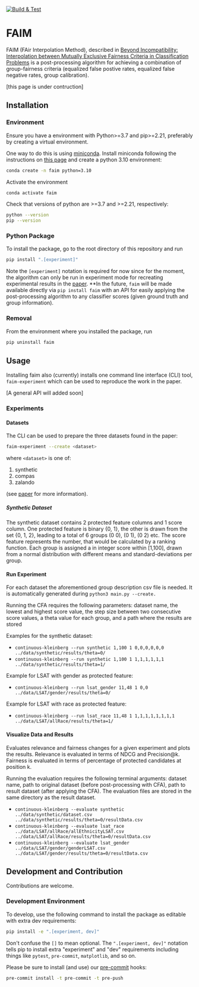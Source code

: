 [![Build & Test](https://github.com/MilkaLichtblau/faim/actions/workflows/python-build-test.yaml/badge.svg)](https://github.com/MilkaLichtblau/faim/actions/workflows/python-build-test.yaml)

# FAIM

FAIM (FAir Interpolation Method), described in
[Beyond Incompatibility: Interpolation between Mutually
Exclusive Fairness Criteria in Classification Problems](https://arxiv.org/abs/2212.00469)
is a post-processing algorithm for achieving a combination of group-fairness criteria
(equalized false postive rates, equalized false negative rates, group calibration).

[this page is under contruction]

## Installation

### Environment
Ensure you have a environment with Python>=3.7 and pip>=2.21, preferably by creating a virtual environment.

One way to do this is using [miniconda](https://docs.conda.io/en/latest/miniconda.html).  Install miniconda following
the instructions on [this page](https://docs.conda.io/en/latest/miniconda.html)
and create a python 3.10 environment:

```bash
conda create -n faim python=3.10
```

Activate the environment
```bash
conda activate faim
```

Check that versions of python are >=3.7 and >=2.21, respectively:
```bash
python --version
pip --version
```

### Python Package
To install the package, go to the root directory of this repository and run
```bash
pip install ".[experiment]"
```

Note the `[experiment]` notation is required for now since for the moment, the algorithm can only be run in experiment
mode for recreating experimental results in the [paper](https://arxiv.org/abs/2212.00469).
**In the future, `faim` will be made available directly via `pip install faim` with an API for easily applying the
post-processing algorithm to any classifier scores (given ground truth and group information).

### Removal
From the environment where you installed the package, run
```bash
pip uninstall faim
```


## Usage
Installing faim also (currently) installs one command line interface (CLI) tool, `faim-experiment` which can be
used to reproduce the work in the paper.

[A general API will added soon]

### Experiments
#### Datasets
The CLI can be used to prepare the three datasets found in the paper:
```bash
faim-experiment --create <dataset>
```
where `<dataset>` is one of:
1. synthetic
2. compas
3. zalando

(see [paper](https://arxiv.org/abs/2212.00469) for more information).

##### Synthetic Dataset
The synthetic dataset contains 2 protected feature columns and 1 score column.
One protected feature is binary {0, 1}, the other is drawn from the set {0, 1, 2},
leading to a total of 6 groups (0 0), (0 1), (0 2) etc. The score feature represents the number,
that would be calculated by a ranking function. Each group is assigned a in integer score within [1,100],
drawn from a normal distribution with different means and standard-deviations per group.

#### Run Experiment

For each dataset the aforementioned group description csv file is needed. It is automatically generated during ``python3 main.py --create.``

Running the CFA requires the following parameters: dataset name, the lowest and highest score value, the step size between two consecutive score values, a theta value for each group, and a path where the results are stored

Examples for the synthetic dataset:
* ``continuous-kleinberg --run synthetic 1,100 1 0,0,0,0,0,0 ../data/synthetic/results/theta=0/``
* ``continuous-kleinberg --run synthetic 1,100 1 1,1,1,1,1,1 ../data/synthetic/results/theta=1/``

Example for LSAT with gender as protected feature:
* ``continuous-kleinberg --run lsat_gender 11,48 1 0,0 ../data/LSAT/gender/results/theta=0/``

Example for LSAT with race as protected feature:
* ``continuous-kleinberg --run lsat_race 11,48 1 1,1,1,1,1,1,1,1 ../data/LSAT/allRace/results/theta=1/``


#### Visualize Data and Results
Evaluates relevance and fairness changes for a given experiment and plots the results. Relevance is evaluated in terms of NDCG and Precision@k. Fairness is evaluated in terms of percentage of protected candidates at position k.

Running the evaluation requires the following terminal arguments: dataset name, path to original dataset (before post-processing with CFA), path to result dataset (after applying the CFA). The evaluation files are stored in the same directory as the result dataset.

* ``continuous-kleinberg --evaluate synthetic ../data/synthetic/dataset.csv ../data/synthetic/results/theta=0/resultData.csv``
* ``continuous-kleinberg --evaluate lsat_race ../data/LSAT/allRace/allEthnicityLSAT.csv ../data/LSAT/allRace/results/theta=0/resultData.csv``
* ``continuous-kleinberg --evaluate lsat_gender ../data/LSAT/gender/genderLSAT.csv ../data/LSAT/gender/results/theta=0/resultData.csv``


## Development and Contribution
Contributions are welcome.

### Development Environment
To develop, use the following command to install the package as editable with extra dev requirements:
```bash
pip install -e ".[experiment, dev]"
```

Don't confuse the `[]` to mean optional.  The `".[experiment, dev]"` notation tells pip to install extra
"experiment" and "dev" requirements including things like `pytest`, `pre-commit`, `matplotlib`, and so on.

Please be sure to install (and use) our [pre-commit](https://pre-commit.com/) hooks:
```bash
pre-commit install -t pre-commit -t pre-push
```
